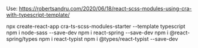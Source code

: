 Use:
https://robertsandru.com/2020/06/18/react-scss-modules-using-cra-with-typescript-template/

npx create-react-app cra-ts-scss-modules-starter --template typescript
npm i node-sass --save-dev
npm i react-spring --save-dev
npm i @react-spring/types
npm i react-typist
npm i @types/react-typist --save-dev
